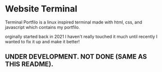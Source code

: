 # Website Terminal

Terminal Portfilo is a linux inspired terminal made with html, css, and javascript which contains my portfilo.

orginally started back in 2021 I haven't really touched it much until recently I wanted to fix it up and make it better!

## UNDER DEVELOPMENT. NOT DONE (SAME AS THIS README).
